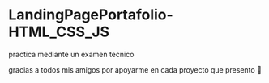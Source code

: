 # LandingPagePortafolio-HTML_CSS_JS
practica mediante un examen tecnico 

gracias a todos mis amigos por apoyarme en cada proyecto que presento 💪
